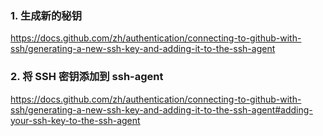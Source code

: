 ### 1. 生成新的秘钥
https://docs.github.com/zh/authentication/connecting-to-github-with-ssh/generating-a-new-ssh-key-and-adding-it-to-the-ssh-agent

### 2. 将 SSH 密钥添加到 ssh-agent 
https://docs.github.com/zh/authentication/connecting-to-github-with-ssh/generating-a-new-ssh-key-and-adding-it-to-the-ssh-agent#adding-your-ssh-key-to-the-ssh-agent
